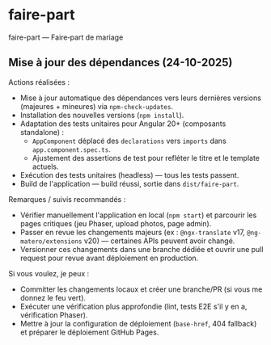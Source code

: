 # faire-part
faire-part — Faire‑part de mariage

## Mise à jour des dépendances (24-10-2025)

Actions réalisées :

- Mise à jour automatique des dépendances vers leurs dernières versions (majeures + mineures) via `npm-check-updates`.
- Installation des nouvelles versions (`npm install`).
- Adaptation des tests unitaires pour Angular 20+ (composants standalone) :
	- `AppComponent` déplacé des `declarations` vers `imports` dans `app.component.spec.ts`.
	- Ajustement des assertions de test pour refléter le titre et le template actuels.
- Exécution des tests unitaires (headless) — tous les tests passent.
- Build de l'application — build réussi, sortie dans `dist/faire-part`.

Remarques / suivis recommandés :

- Vérifier manuellement l'application en local (`npm start`) et parcourir les pages critiques (jeu Phaser, upload photos, page admin).
- Passer en revue les changements majeurs (ex : `@ngx-translate` v17, `@ng-matero/extensions` v20) — certaines APIs peuvent avoir changé.
- Versionner ces changements dans une branche dédiée et ouvrir une pull request pour revue avant déploiement en production.

Si vous voulez, je peux :

- Committer les changements locaux et créer une branche/PR (si vous me donnez le feu vert).
- Exécuter une vérification plus approfondie (lint, tests E2E s'il y en a, vérification Phaser).
- Mettre à jour la configuration de déploiement (`base-href`, 404 fallback) et préparer le déploiement GitHub Pages.

